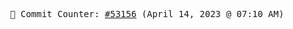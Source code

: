 <p align="center">
    <samp>
        📮 Commit Counter: <a href="https://github.com/Javascript-void0/Javascript-void0/commits/main">#53156</a> (April 14, 2023 @ 07:10 AM)
    </samp>
</p>